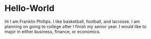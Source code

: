 # Hello-World

Hi I am Franklin Phillips. 
I like basketball, football, and lacrosse. 
I am planning on going to college after I finish my senior year. 
I would like to major in either business, finance, or economics.


